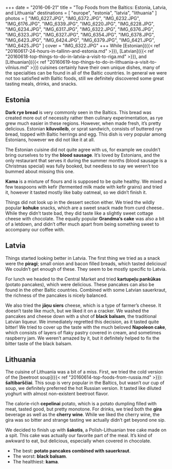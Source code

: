 +++
date    = "2016-06-21"
title   = "Top Foods from the Baltics: Estonia, Latvia, and Lithuania"
destinations = [ "europe", "estonia", "latvia", "lithuania" ]
photos = [
  "IMG_6227.JPG", "IMG_6372.JPG", "IMG_6232.JPG", "IMG_6176.JPG", "IMG_6339.JPG",
  "IMG_6220.JPG", "IMG_6228.JPG", "IMG_6234.JPG", "IMG_6317.JPG", "IMG_6322.JPG",
  "IMG_6376.JPG", "IMG_6323.JPG", "IMG_6327.JPG", "IMG_6354.JPG", "IMG_6378.JPG",
  "IMG_6423.JPG", "IMG_6424.JPG", "IMG_6379.JPG", "IMG_6421.JPG", "IMG_6425.JPG"
]
cover = "IMG_6322.JPG"
+++
While [Estonian]({{< ref "20160617-24-hours-in-tallinn-and-estonia.md" >}}), [Latvian]({{< ref "20160618-top-things-to-do-in-latvia-a-visit-to-riga.md" >}}), and [Lithuanian]({{< ref "20160619-top-things-to-do-in-lithuania-a-visit-to-vilnius.md" >}}) cuisines certainly have their own unique dishes, many of the specialties can be found in all of the Baltic countries. In general we were not too satisfied with Baltic foods, still we definitely discovered some great tasting meals, drinks, and snacks.

<!--more-->
## Estonia
**Dark rye bread** is very commonly seen in the Baltics. This bread was created more out of necessity rather then culinary experimentation, as rye grew much easier in these regions. However, when made fresh, it’s pretty delicious. Estonian **kiluvoileib**, or sprat sandwich, consists of buttered rye bread, topped with Baltic herrings and egg. This dish is very popular among Estonians, however we did not like it at all.

The Estonian cuisine did not quite agree with us, for example we couldn’t bring ourselves to try the **blood sausage**. It’s loved by Estonians, and the only restaurant that serves it during the summer months (blood sausage is a Christmas special) was fully booked, but needless to say we weren’t too bummed about missing this one.

**Kama** is a mixture of flours and is supposed to be quite healthy. We mixed a few teaspoons with kefir (fermented milk made with kefir grains) and tried it, however it tasted mostly like baby oatmeal, so we didn’t finish it.

Things did not look up in the dessert section either. We tried the wildly popular **kohuke** snacks, which are a sweet snack made from curd cheese.. While they didn’t taste bad, they did taste like a slightly sweet cottage cheese with chocolate. The equally popular **Grandma’s cake** was also a bit of a letdown, and didn’t offer much apart from being something sweet to accompany our coffee with.

## Latvia
Things started looking better in Latvia. The first thing we tried as a snack were the **piragi**; small onion and bacon filled breads, which tasted delicious! We couldn’t get enough of these. They seem to be mostly specific to Latvia.

For lunch we headed to the Central Market and tried **kartupeļu pankūkas** (potato pancakes), which were delicious. These pancakes can also be found in the other Baltic countries. Combined with some Latvian sauerkraut, the richness of the pancakes is nicely balanced.

We also tried the **jāņu siers** cheese, which is a type of farmer’s cheese. It doesn’t taste like much, but we liked it on a cracker. We washed the pancakes and cheese down with a shot of **black balsam**, the traditional Latvian liqueur. We immediately regretted this decision, as it tasted quite bitter! We tried to cover up the taste with the much beloved **Napoleon cake**, which consists of layers of flaky pastry covered in cream, and sometimes raspberry jam. We weren’t amazed by it, but it definitely helped to fix the bitter taste of the black balsam.

## Lithuania
The cuisine of Lithuania was a bit of a miss. First, we tried the cold version of the [beetroot soup]({{< ref "20160614-top-foods-from-russia.md" >}}): **šaltibarščiai**. This soup is very popular in the Baltics, but wasn’t our cup of soup, we definitely preferred the hot Russian version. It tasted like diluted yoghurt with almost non-existent beetroot flavor.

The calorie-rich **cepelinai** potato, which is a potato dumpling filled with meat, tasted good, but pretty monotone. For drinks, we tried both the **gira** beverage as well as the **cherry wine**. While we liked the cherry wine, the gira was so bitter and strange tasting we actually didn’t get beyond one sip.

We decided to finish up with **šakotis**, a Polish-Lithuanian tree cake made on a spit. This cake was actually our favorite part of the meal. It’s kind of awkward to eat, but delicious, especially when covered in chocolate.

* The best: **potato pancakes combined with sauerkraut**.
* The worst: **black balsam**.
* The healthiest: **kama**.